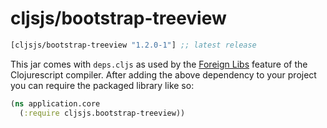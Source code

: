 # cljsjs/bootstrap-treeview
[](dependency)
```clojure
[cljsjs/bootstrap-treeview "1.2.0-1"] ;; latest release
```
[](/dependency)

This jar comes with `deps.cljs` as used by the [Foreign Libs][flibs] feature
of the Clojurescript compiler. After adding the above dependency to your project
you can require the packaged library like so:

```clojure
(ns application.core
  (:require cljsjs.bootstrap-treeview))
```
[flibs]: https://github.com/clojure/clojurescript/wiki/Packaging-Foreign-Dependencies



